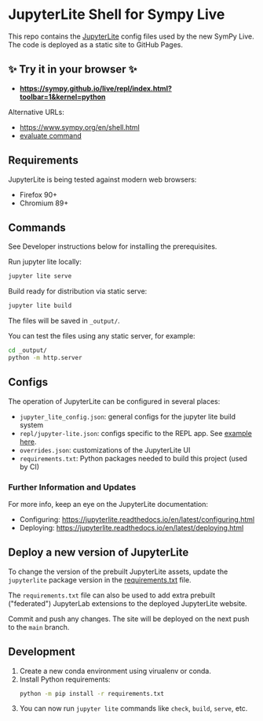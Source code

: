 # JupyterLite Shell for Sympy Live 

This repo contains the [JupyterLite](https://jupyterlite.readthedocs.io) config
files used by the new SymPy Live. The code is deployed as a static site to GitHub Pages.



## ✨ Try it in your browser ✨

- **https://sympy.github.io/live/repl/index.html?toolbar=1&kernel=python**

Alternative URLs:
- https://www.sympy.org/en/shell.html
- [evaluate command](https://www.sympy.org/en/shell.html?evaluate=diff(sin(x)%2C%20x)%0A%23--%0A)


## Requirements

JupyterLite is being tested against modern web browsers:

- Firefox 90+
- Chromium 89+



## Commands

See Developer instructions below for installing the prerequisites.

Run jupyter lite locally:
```bash
jupyter lite serve
```

Build ready for distribution via static serve:

```bash
jupyter lite build
```

The files will be saved in `_output/`.


You can test the files using any static server, for example:

```bash
cd _output/
python -m http.server
```


## Configs

The operation of JupyterLite can be configured in several places:
- `jupyter_lite_config.json`: general configs for the jupyter lite build system
- `repl/jupyter-lite.json`: configs specific to the REPL app. See [example here](https://github.com/ivanistheone/live/blob/357e60a228b43ac28ef835953d00f4495a429d78/repl/jupyter-lite.json).
- `overrides.json`: customizations of the JupyterLite UI
- `requirements.txt`: Python packages needed to build this project (used by CI)


### Further Information and Updates

For more info, keep an eye on the JupyterLite documentation:

- Configuring: https://jupyterlite.readthedocs.io/en/latest/configuring.html
- Deploying: https://jupyterlite.readthedocs.io/en/latest/deploying.html


## Deploy a new version of JupyterLite

To change the version of the prebuilt JupyterLite assets, update the `jupyterlite`
package version in the [requirements.txt](./blob/main/requirements.txt) file.

The `requirements.txt` file can also be used to add extra prebuilt ("federated")
JupyterLab extensions to the deployed JupyterLite website.

Commit and push any changes. The site will be deployed on the next push to the `main` branch.


## Development

1. Create a new conda environment using virualenv or conda.
2. Install Python requirements:
   ```bash
   python -m pip install -r requirements.txt
   ```
3. You can now run `jupyter lite` commands like `check`, `build`, `serve`, etc.
